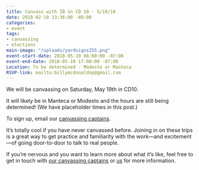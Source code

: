 ```yaml
---
title: Canvass with IB in CD 10 - 5/19/18
date: 2018-02-10 13:36:00 -08:00
categories:
- event
tags:
- canvassing
- elections
main-image: "/uploads/yardsigns255.png"
event-start-date: 2018-05-19 08:00:00 -07:00
event-end-date: 2018-05-19 17:00:00 -07:00
Location: To be determined - Modesto or Manteca
RSVP-link: mailto:billymcdonaldnp@gmail.com
---
```


We will be canvassing on Saturday, May 19th in CD10. 

It will likely be in Manteca or Modesto and the hours are still being determined! (We have placeholder times in this post.) 

To sign up, email our [canvassing captains](canvassing+owner@indivisibleberkeley.org). 

It’s totally cool if you have never canvassed before.  Joining in on these trips is a great way to get practice and familiarity with the work—and excitement—of going door-to-door to talk to real people. 

If you’re nervous and you want to learn more about what it’s like, feel free to get in touch with [our canvassing captains](canvassing+owner@indivisibleberkeley.org) or [us](mailto:elections+owner@indivisibleberkeley.org) for more information.

